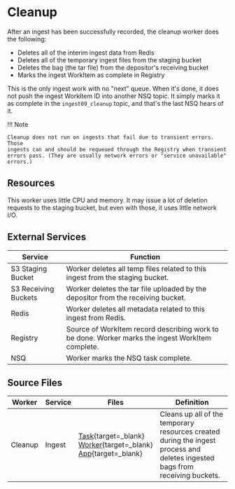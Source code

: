 # Cleanup

After an ingest has been successfully recorded, the cleanup worker does the following:

* Deletes all of the interim ingest data from Redis
* Deletes all of the temporary ingest files from the staging bucket
* Deletes the bag (the tar file) from the depositor's receiving bucket
* Marks the ingest WorkItem as complete in Registry

This is the only ingest work with no "next" queue. When it's done, it does not push the ingest WorkItem ID into another NSQ topic. It simply marks it as complete in the `ingest09_cleanup` topic, and that's the last NSQ hears of it.

!!! Note

    Cleanup does not run on ingests that fail due to transient errors. Those
    ingests can and should be requeued through the Registry when transient
    errors pass. (They are usually network errors or "service unavailable"
    errors.)


## Resources

This worker uses little CPU and memory. It may issue a lot of deletion requests to the staging bucket, but even with those, it uses little network I/O.

## External Services

| Service | Function |
| ------- | -------- |
| S3 Staging Bucket | Worker deletes all temp files related to this ingest from the staging bucket.
| S3 Receiving Buckets | Worker deletes the tar file uploaded by the depositor from the receiving bucket.
| Redis | Worker deletes all metadata related to this ingest from Redis.
| Registry | Source of WorkItem record describing work to be done. Worker marks the ingest WorkItem complete.
| NSQ | Worker marks the NSQ task complete.

## Source Files

| Worker | Service | Files | Definition |
| ------ | ------- | ----- | ---------- |
| Cleanup | Ingest | [Task](https://github.com/APTrust/preservation-services/blob/master/ingest/cleanup.go){target=_blank} <br/> [Worker](https://github.com/APTrust/preservation-services/blob/master/workers/ingest_cleanup.go){target=_blank} <br/> [App](https://github.com/APTrust/preservation-services/blob/master/apps/ingest_cleanup/ingest_cleanup.go){target=_blank} | Cleans up all of the temporary resources created during the ingest process and deletes ingested bags from receiving buckets. |

